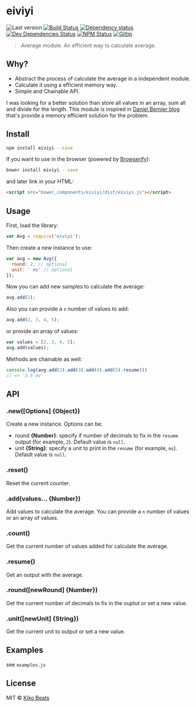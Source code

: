 # eiviyi

![Last version](https://img.shields.io/github/tag/Kikobeats/eiviyi.svg?style=flat-square)
[![Build Status](http://img.shields.io/travis/Kikobeats/eiviyi/master.svg?style=flat-square)](https://travis-ci.org/Kikobeats/eiviyi)
[![Dependency status](http://img.shields.io/david/Kikobeats/eiviyi.svg?style=flat-square)](https://david-dm.org/Kikobeats/eiviyi)
[![Dev Dependencies Status](http://img.shields.io/david/dev/Kikobeats/eiviyi.svg?style=flat-square)](https://david-dm.org/Kikobeats/eiviyi#info=devDependencies)
[![NPM Status](http://img.shields.io/npm/dm/eiviyi.svg?style=flat-square)](https://www.npmjs.org/package/eiviyi)
[![Gittip](http://img.shields.io/gittip/Kikobeats.svg?style=flat-square)](https://www.gittip.com/Kikobeats/)

> Average module. An efficient way to calculate average.

## Why?

- Abstract the process of calculate the average in a independent module.
- Calculate it using a efficient memory way.
- Simple and Chainable API.

I was looking for a better solution than store all values in an array, sum all and divide for the length. This module is inspired in [Daniel Bernier blog](http://invisibleblocks.com/2008/07/30/long-running-averages-without-the-sum-of-preceding-values/) that's provide a memory efficient solution for the problem.

## Install

```bash
npm install eiviyi --save
```

If you want to use in the browser (powered by [Browserify](http://browserify.org/)):

```bash
bower install eiviyi --save
```

and later link in your HTML:

```html
<script src="bower_components/eiviyi/dist/eiviyi.js"></script>
```

## Usage

First, load the library:

```js
var Avg = require('eiviyi');
```

Then create a new instance to use:

```js
var avg = new Avg({
  round: 2, // optional
  unit: ' ms' // optional
});
```

Now you can add new samples to calculate the average:

```js
avg.add(2);
```

Also you can provide a `n` number of values to add:

```js
avg.add(2, 3, 4, 5);
```

or provide an array of values:

```js
var values = [2, 3, 4, 5];
avg.add(values);
```

Methods are chainable as well:

```js
console.log(avg.add(2).add(3).add(4).add(5).resume())
// => '3.5 ms'
```

## API

### .new([Options] {Object})

Create a new instance. Options can be:

* round **{Number}**: specify if number of decimals to fix in the `resume` output (for example, `2`). Default value is `null`.
* unit **{String}**: specify a unit to print in the `resume` (for example, `ms`). Default value is `null`.

### .reset()

Reset the current counter.

### .add(values... {Number})

Add values to calculate the average. You can provide a `n` number of values or an array of values.

### .count()

Get the current number of values added for calculate the average.

### .resume()

Get an output with the average.

### .round([newRound] {Number})

Get the current number of decimals to fix in the ouptut or set a new value.

### .unit([newUnit] {String})

Get the current unit to output or set a new value.

## Examples

see `examples.js`

## License

MIT © [Kiko Beats](http://www.kikobeats.com)
